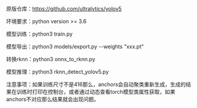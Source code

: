 原版仓库：https://github.com/ultralytics/yolov5

环境要求：python version >= 3.6

模型训练：python3 train.py

模型导出：python3 models/export.py --weights "xxx.pt"

转换rknn：python3 onnx_to_rknn.py

模型推理：python3 rknn_detect_yolov5.py

注意事项：如果训练尺寸不是416那么，anchors会自动聚类重新生成，生成的结果在训练时打印在控制台，或者通过动态查看torch模型类属性获取，如果anchors不对应那么结果就会出现问题。

